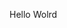 Hello Wolrd



















































































































































































































































































































































































































































































































































































































































































































































































































































































































